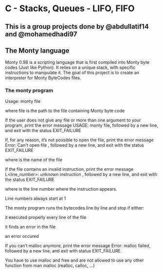 # C - Stacks, Queues - LIFO, FIFO
## This is a group projects done by @abdullatif14 and @mohamedhadi97

## The Monty language
Monty 0.98 is a scripting language that is first compiled into Monty byte codes (Just like Python). It relies on a unique stack, with specific instructions to manipulate it. The goal of this project is to create an interpreter for Monty ByteCodes files.

### The monty program

Usage: monty file

where file is the path to the file containing Monty byte code

If the user does not give any file or more than one argument to your program, print the error message USAGE: monty file, followed by a new line, and exit with the status EXIT_FAILURE

If, for any reason, it’s not possible to open the file, print the error message Error: Can't open file <file>, followed by a new line, and exit with the status EXIT_FAILURE

where <file> is the name of the file

If the file contains an invalid instruction, print the error message L<line_number>: unknown instruction <opcode>, followed by a new line, and exit with the status EXIT_FAILURE

where is the line number where the instruction appears.

Line numbers always start at 1

The monty program runs the bytecodes line by line and stop if either:

it executed properly every line of the file

it finds an error in the file

an error occured

If you can’t malloc anymore, print the error message Error: malloc failed, followed by a new line, and exit with status EXIT_FAILURE.

You have to use malloc and free and are not allowed to use any other function from man malloc (realloc, calloc, …)
